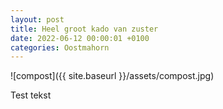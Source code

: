 ```yaml
---
layout: post
title: Heel groot kado van zuster
date: 2022-06-12 00:00:01 +0100
categories: Oostmahorn
---
```


![compost]({{ site.baseurl }}/assets/compost.jpg)  

Test tekst
